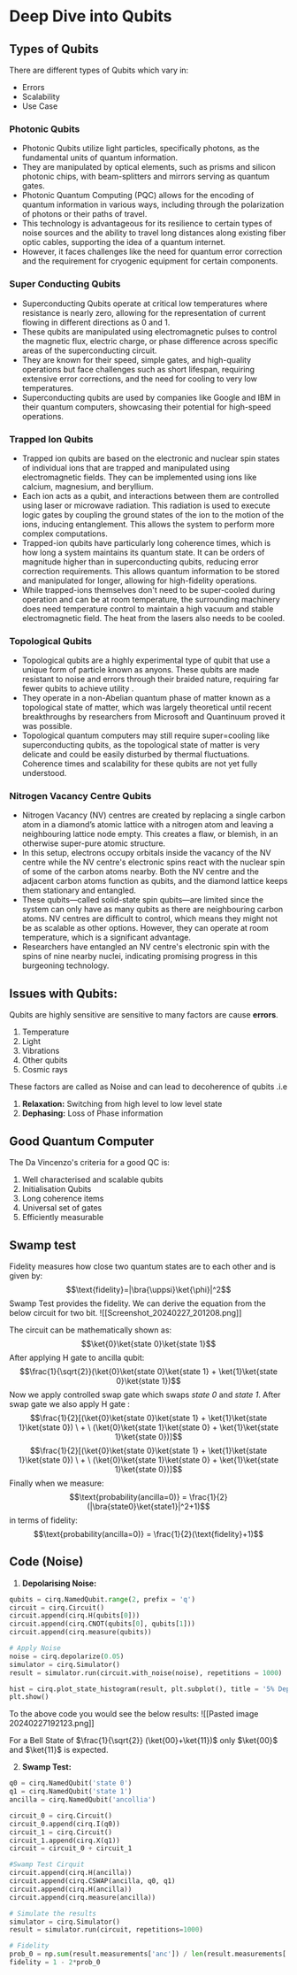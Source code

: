 # Deep Dive into Qubits
## Types of Qubits
There are different types of Qubits which vary in:
- Errors
- Scalability
- Use Case

### Photonic Qubits
- Photonic Qubits utilize light particles, specifically photons, as the fundamental units of quantum information. 
- They are manipulated by optical elements, such as prisms and silicon photonic chips, with beam-splitters and mirrors serving as quantum gates. 
- Photonic Quantum Computing (PQC) allows for the encoding of quantum information in various ways, including through the polarization of photons or their paths of travel. 
- This technology is advantageous for its resilience to certain types of noise sources and the ability to travel long distances along existing fiber optic cables, supporting the idea of a quantum internet. 
- However, it faces challenges like the need for quantum error correction and the requirement for cryogenic equipment for certain components.

### Super Conducting Qubits
- Superconducting Qubits operate at critical low temperatures where resistance is nearly zero, allowing for the representation of current flowing in different directions as 0 and 1. 
- These qubits are manipulated using electromagnetic pulses to control the magnetic flux, electric charge, or phase difference across specific areas of the superconducting circuit.
- They are known for their speed, simple gates, and high-quality operations but face challenges such as short lifespan, requiring extensive error corrections, and the need for cooling to very low temperatures. 
- Superconducting qubits are used by companies like Google and IBM in their quantum computers, showcasing their potential for high-speed operations.

### Trapped Ion Qubits
   - Trapped ion qubits are based on the electronic and nuclear spin states of individual ions that are trapped and manipulated using electromagnetic fields. They can be implemented using ions like calcium, magnesium, and beryllium.
   - Each ion acts as a qubit, and interactions between them are controlled using laser or microwave radiation. This radiation is used to execute logic gates by coupling the ground states of the ion to the motion of the ions, inducing entanglement. This allows the system to perform more complex computations.
   - Trapped-ion qubits have particularly long coherence times, which is how long a system maintains its quantum state. It can be orders of magnitude higher than in superconducting qubits, reducing error correction requirements. This allows quantum information to be stored and manipulated for longer, allowing for high-fidelity operations.
   - While trapped-ions themselves don't need to be super-cooled during operation and can be at room temperature, the surrounding machinery does need temperature control to maintain a high vacuum and stable electromagnetic field. The heat from the lasers also needs to be cooled.

### Topological Qubits
   - Topological qubits are a highly experimental type of qubit that use a unique form of particle known as anyons. These qubits are made resistant to noise and errors through their braided nature, requiring far fewer qubits to achieve utility .
   - They operate in a non-Abelian quantum phase of matter known as a topological state of matter, which was largely theoretical until recent breakthroughs by researchers from Microsoft and Quantinuum proved it was possible.
   - Topological quantum computers may still require super=cooling like superconducting qubits, as the topological state of matter is very delicate and could be easily disturbed by thermal fluctuations. Coherence times and scalability for these qubits are not yet fully understood.
   
### Nitrogen Vacancy Centre Qubits
   - Nitrogen Vacancy (NV) centres are created by replacing a single carbon atom in a diamond’s atomic lattice with a nitrogen atom and leaving a neighbouring lattice node empty. This creates a flaw, or blemish, in an otherwise super-pure atomic structure.
   - In this setup, electrons occupy orbitals inside the vacancy of the NV centre while the NV centre's electronic spins react with the nuclear spin of some of the carbon atoms nearby. Both the NV centre and the adjacent carbon atoms function as qubits, and the diamond lattice keeps them stationary and entangled.
   - These qubits—called solid-state spin qubits—are limited since the system can only have as many qubits as there are neighbouring carbon atoms. NV centres are difficult to control, which means they might not be as scalable as other options. However, they can operate at room temperature, which is a significant advantage.
   - Researchers have entangled an NV centre's electronic spin with the spins of nine nearby nuclei, indicating promising progress in this burgeoning technology.

## Issues with Qubits:
Qubits are highly sensitive are sensitive to many factors are cause **errors**.
1. Temperature
2. Light
3. Vibrations
4. Other qubits
5. Cosmic rays

These factors are called as Noise and can lead to decoherence of qubits .i.e
1. **Relaxation:** Switching from high level to low level state
2. **Dephasing:** Loss of Phase information

## Good Quantum Computer
The Da Vincenzo's criteria for a good QC is:
1. Well characterised and scalable qubits
2. Initialisation Qubits
3. Long coherence items
4. Universal set of gates
5. Efficiently measurable 

## Swamp test
Fidelity measures how close two quantum states are to each other and is given by: $$\text{fidelity}=|\bra{\uppsi}\ket{\phi}|^2$$
Swamp Test provides the fidelity. We can derive the equation from the below circuit for two bit.
![[Screenshot_20240227_201208.png]]

The circuit can be mathematically shown as:
$$\ket{0}\ket{state 0}\ket{state 1}$$
After applying H gate to ancilla qubit:
$$\frac{1}{\sqrt{2}}(\ket{0}\ket{state 0}\ket{state 1} + \ket{1}\ket{state 0}\ket{state 1})$$
Now we apply controlled swap gate which swaps *state 0* and *state 1*. After swap gate we also apply H gate : $$\frac{1}{2}[(\ket{0}\ket{state 0}\ket{state 1} + \ket{1}\ket{state 1}\ket{state 0}) \ + \   (\ket{0}\ket{state 1}\ket{state 0} + \ket{1}\ket{state 1}\ket{state 0})]$$
$$\frac{1}{2}[(\ket{0}\ket{state 0}\ket{state 1} + \ket{1}\ket{state 1}\ket{state 0}) \ + \   (\ket{0}\ket{state 1}\ket{state 0} + \ket{1}\ket{state 1}\ket{state 0})]$$
Finally when we measure: $$\text{probability(ancilla=0)} = \frac{1}{2}(|\bra{state0}\ket{state1}|^2+1)$$
in terms of fidelity: $$\text{probability(ancilla=0)} = \frac{1}{2}(\text{fidelity}+1)$$
## Code (Noise)

1. **Depolarising Noise:**
```python
qubits = cirq.NamedQubit.range(2, prefix = 'q')
circuit = cirq.Circuit()
circuit.append(cirq.H(qubits[0]))
circuit.append(cirq.CNOT(qubits[0], qubits[1]))
circuit.append(cirq.measure(qubits))

# Apply Noise
noise = cirq.depolarize(0.05)
simulator = cirq.Simulator()
result = simulator.run(circuit.with_noise(noise), repetitions = 1000)

hist = cirq.plot_state_histogram(result, plt.subplot(), title = '5% Depolarization', xlabel = 'States', ylabel = 'Occurrences', tick_label=binary_labels(2))
plt.show()
```

To the above code you would see the below results:
![[Pasted image 20240227192123.png]]

For a Bell State of $\frac{1}{\sqrt{2}} (\ket{00}+\ket{11})$ only $\ket{00}$ and $\ket{11}$ is expected. 

2. **Swamp Test:**  
```python
q0 = cirq.NamedQubit('state 0')
q1 = cirq.NamedQubit('state 1')
ancilla = cirq.NamedQubit('ancollia')

circuit_0 = cirq.Circuit()
circuit_0.append(cirq.I(q0))
circuit_1 = cirq.Circuit()
circuit_1.append(cirq.X(q1))
circuit = circuit_0 + circuit_1

#Swamp Test Cirquit
circuit.append(cirq.H(ancilla))
circuit.append(cirq.CSWAP(ancilla, q0, q1)
circuit.append(cirq.H(ancilla))
circuit.append(cirq.measure(ancilla))

# Simulate the results
simulator = cirq.Simulator()
result = simulator.run(circuit, repetitions=1000)

# Fidelity
prob_0 = np.sum(result.measurements['anc']) / len(result.measurements['anc'])
fidelity = 1 - 2*prob_0
```